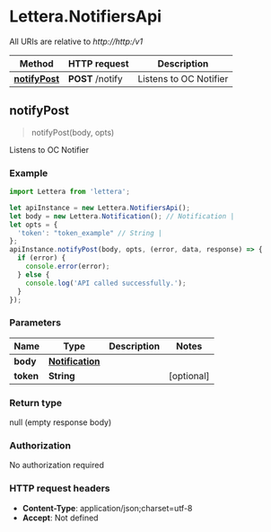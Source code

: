 # Lettera.NotifiersApi

All URIs are relative to *http://http:/v1*

Method | HTTP request | Description
------------- | ------------- | -------------
[**notifyPost**](NotifiersApi.md#notifyPost) | **POST** /notify | Listens to OC Notifier



## notifyPost

> notifyPost(body, opts)

Listens to OC Notifier

### Example

```javascript
import Lettera from 'lettera';

let apiInstance = new Lettera.NotifiersApi();
let body = new Lettera.Notification(); // Notification | 
let opts = {
  'token': "token_example" // String | 
};
apiInstance.notifyPost(body, opts, (error, data, response) => {
  if (error) {
    console.error(error);
  } else {
    console.log('API called successfully.');
  }
});
```

### Parameters


Name | Type | Description  | Notes
------------- | ------------- | ------------- | -------------
 **body** | [**Notification**](Notification.md)|  | 
 **token** | **String**|  | [optional] 

### Return type

null (empty response body)

### Authorization

No authorization required

### HTTP request headers

- **Content-Type**: application/json;charset=utf-8
- **Accept**: Not defined


